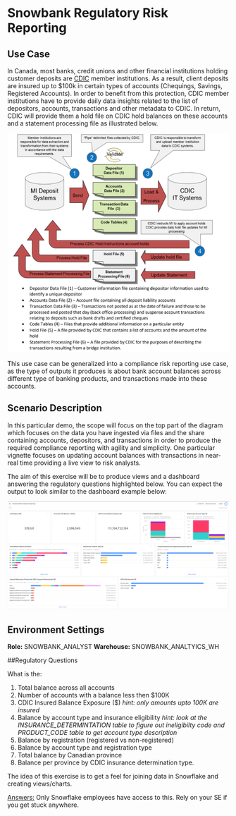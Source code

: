 # Snowbank Regulatory Risk Reporting

## Use Case

In Canada, most banks, credit unions and other financial institutions holding customer deposits are [CDIC](https://www.cdic.ca/) member institutions. As a result, client deposits are insured up to $100k in certain types of accounts (Chequings, Savings, Registered Accounts). In order to benefit from this protection, CDIC member institutions have to provide daily data insights related to the list of depositors, accounts, transactions and other metadata to CDIC. In return, CDIC will provide them a hold file on CDIC hold balances on these accounts and a statement processing file as illustrated below.

![CIDC Processing](../images/CDIC_processing.png)

This use case can be generalized into a compliance risk reporting use case, as the type of outputs it produces is about bank account balances across different type of banking products, and transactions made into these accounts.

## Scenario Description

In this particular demo, the scope will focus on the top part of the diagram which focuses on the data you have ingested via files and the share containing accounts, depositors, and transactions in order to produce the required compliance reporting with agility and simplicity. One particular vignette focuses on updating account balances with transactions in near-real time providing a live view to risk analysts.

The aim of this exercise will be to produce views and a dashboard answering the regulatory questions highlighted below. You can expect the output to look similar to the dashboard example below:

![Compliance Dashboard](../images/Compliance_Reporting_Dashboard.png)

## Environment Settings

**Role:** SNOWBANK_ANALYST
**Warehouse:** SNOWBANK_ANALTYICS_WH

##Regulatory Questions

What is the:

1. Total balance across all accounts
2. Number of accounts with a balance less then $100K
3. CDIC Insured Balance Exposure ($) *hint: only amounts upto 100K are insured*
4. Balance by account type and insurance eligibility *hint: look at the INSURANCE_DETERMINTATION table to figure out ineligibilty code and PRODUCT_CODE table to get account type description*
5. Balance by registration (registered vs non-registered)
5. Balance by account type and registration type 
6. Total balance by Canadian province 
7. Balance per province by CDIC insurance determination type.

The idea of this exercise is to get a feel for joining data in Snowflake and creating views/charts. 

[Answers:](https://github.com/snowflakecorp/frostbytes/tree/main/Industry%20-%20Financial%20Services/Snowbank/Snowbank%20Retail%20Banking/40%20-%20analytics) Only Snowflake employees have access to this. Rely on your SE if you get stuck anywhere. 


